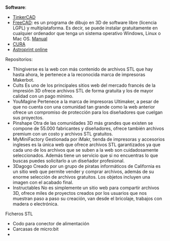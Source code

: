 <b>Software</b>:
- [TinkerCAD](https://www.tinkercad.com/)
- [FreeCAD](http://www.freecadweb.org/wiki/index.php?title=Download/es): es un programa de dibujo en 3D de software libre (licencia LGPL) y multiplataforma. Es decir, se puede instalar gratuitamente en cualquier ordenador que tenga un sistema operativo Windows, Linux o Mac OS. [Manual](http://www.iearobotics.com/wiki/index.php?title=Dise%C3%B1o_de_piezas_con_Freecad)
- [CURA](https://ultimaker.com/en/products/ultimaker-cura-software)
- [Astroprint online](https://www.astroprint.com/es/online-stl-slicer-and-gcode-x3g-generator)

Repositorios:
- Thingiverse es la web con más contenido de archivos STL que hay hasta ahora, le pertenece a la reconocida marca de impresoras Makerbot. 
- Cults Es uno de los principales sitios web del mercado francés de la impresión 3D ofrece archivos STL de forma gratuita y los de mayor calidad con un pago mínimo.
- YouMagine Pertenece a la marca de impresoras Ultimaker, a pesar de que no cuenta con una comunidad tan grande como la web anterior ofrece un compromiso de protección para los diseñadores que cuelgan sus proyectos. 
- Pinshape Otra de las comunidades 3D más grandes que existen se compone de 55.000 fabricantes y diseñadores, ofrece también archivos premium con un costo y archivos STL gratuitos.
- MyMiniFactory Gestionada por iMakr, tienda de impresoras y accesorios ingleses es la única web que ofrece archivos STL garantizados ya que cada uno de los archivos que se suben a la web son cuidadosamente seleccionados. Además tiene un servicio que si no encuentras lo que buscas puedes solicitarlo a un diseñador profesional.
- 3Dagogo Creado por un grupo de piratas informáticos de California es un sitio web que permite vender y comprar archivos, además de su enorme selección de archivos gratuitos. Los objetos incluyen una imagen con el acabado final.
- Instructables No es simplemente un sitio web para compartir archivos 3D, ofrece miles de proyectos creados por los usuarios que nos muestran paso a paso su creación, van desde el bricolaje, trabajos con madera o electrónica.

Ficheros STL
- Codo para conector de alimentación
- Carcasas de micro:bit
- 



